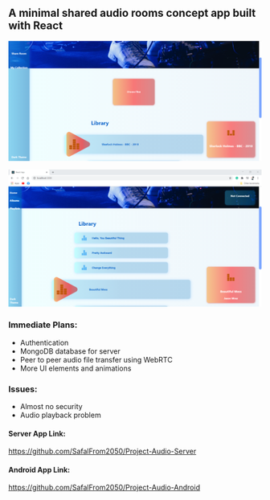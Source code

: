 ## A minimal shared audio rooms concept app built with React

![Alt text](https://raw.githubusercontent.com/SafalFrom2050/Project-Audio-React/main/screenshots/1.PNG "Screenshot 1")

![Alt text](https://raw.githubusercontent.com/SafalFrom2050/Project-Audio-React/main/screenshots/3.png "Screenshot 2")

### Immediate Plans:

- Authentication
- MongoDB database for server
- Peer to peer audio file transfer using WebRTC
- More UI elements and animations

### Issues:

- Almost no security
- Audio playback problem


#### Server App Link:
https://github.com/SafalFrom2050/Project-Audio-Server


#### Android App Link:
https://github.com/SafalFrom2050/Project-Audio-Android
